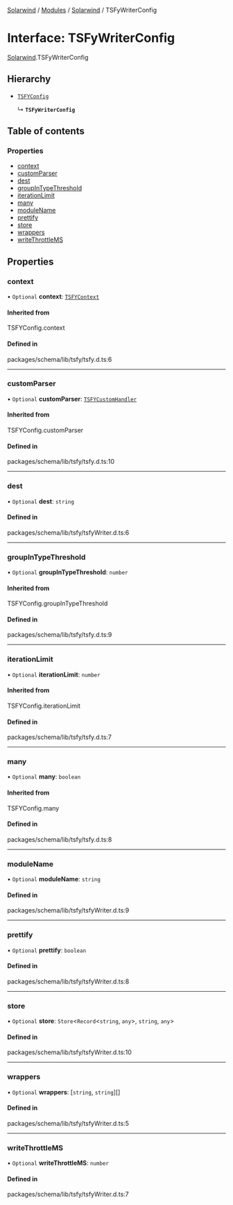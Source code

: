 [Solarwind](../README.md) / [Modules](../modules.md) / [Solarwind](../modules/Solarwind.md) / TSFyWriterConfig

# Interface: TSFyWriterConfig

[Solarwind](../modules/Solarwind.md).TSFyWriterConfig

## Hierarchy

- [`TSFYConfig`](../modules/Solarwind.md#tsfyconfig)

  ↳ **`TSFyWriterConfig`**

## Table of contents

### Properties

- [context](Solarwind.TSFyWriterConfig.md#context)
- [customParser](Solarwind.TSFyWriterConfig.md#customparser)
- [dest](Solarwind.TSFyWriterConfig.md#dest)
- [groupInTypeThreshold](Solarwind.TSFyWriterConfig.md#groupintypethreshold)
- [iterationLimit](Solarwind.TSFyWriterConfig.md#iterationlimit)
- [many](Solarwind.TSFyWriterConfig.md#many)
- [moduleName](Solarwind.TSFyWriterConfig.md#modulename)
- [prettify](Solarwind.TSFyWriterConfig.md#prettify)
- [store](Solarwind.TSFyWriterConfig.md#store)
- [wrappers](Solarwind.TSFyWriterConfig.md#wrappers)
- [writeThrottleMS](Solarwind.TSFyWriterConfig.md#writethrottlems)

## Properties

### context

• `Optional` **context**: [`TSFYContext`](../modules/Solarwind.md#tsfycontext)

#### Inherited from

TSFYConfig.context

#### Defined in

packages/schema/lib/tsfy/tsfy.d.ts:6

___

### customParser

• `Optional` **customParser**: [`TSFYCustomHandler`](Solarwind.TSFYCustomHandler.md)

#### Inherited from

TSFYConfig.customParser

#### Defined in

packages/schema/lib/tsfy/tsfy.d.ts:10

___

### dest

• `Optional` **dest**: `string`

#### Defined in

packages/schema/lib/tsfy/tsfyWriter.d.ts:6

___

### groupInTypeThreshold

• `Optional` **groupInTypeThreshold**: `number`

#### Inherited from

TSFYConfig.groupInTypeThreshold

#### Defined in

packages/schema/lib/tsfy/tsfy.d.ts:9

___

### iterationLimit

• `Optional` **iterationLimit**: `number`

#### Inherited from

TSFYConfig.iterationLimit

#### Defined in

packages/schema/lib/tsfy/tsfy.d.ts:7

___

### many

• `Optional` **many**: `boolean`

#### Inherited from

TSFYConfig.many

#### Defined in

packages/schema/lib/tsfy/tsfy.d.ts:8

___

### moduleName

• `Optional` **moduleName**: `string`

#### Defined in

packages/schema/lib/tsfy/tsfyWriter.d.ts:9

___

### prettify

• `Optional` **prettify**: `boolean`

#### Defined in

packages/schema/lib/tsfy/tsfyWriter.d.ts:8

___

### store

• `Optional` **store**: `Store`<`Record`<`string`, `any`\>, `string`, `any`\>

#### Defined in

packages/schema/lib/tsfy/tsfyWriter.d.ts:10

___

### wrappers

• `Optional` **wrappers**: [`string`, `string`][]

#### Defined in

packages/schema/lib/tsfy/tsfyWriter.d.ts:5

___

### writeThrottleMS

• `Optional` **writeThrottleMS**: `number`

#### Defined in

packages/schema/lib/tsfy/tsfyWriter.d.ts:7
